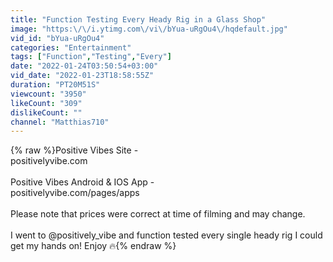 ```yaml
---
title: "Function Testing Every Heady Rig in a Glass Shop"
image: "https:\/\/i.ytimg.com\/vi\/bYua-uRgOu4\/hqdefault.jpg"
vid_id: "bYua-uRgOu4"
categories: "Entertainment"
tags: ["Function","Testing","Every"]
date: "2022-01-24T03:50:54+03:00"
vid_date: "2022-01-23T18:58:55Z"
duration: "PT20M51S"
viewcount: "3950"
likeCount: "309"
dislikeCount: ""
channel: "Matthias710"
---
```

{% raw %}Positive Vibes Site -<br />positivelyvibe.com<br /><br />Positive Vibes Android &amp; IOS App - <br />positivelyvibe.com/pages/apps<br /><br />Please note that prices were correct at time of filming and may change.<br /><br />I went to @positively_vibe and function tested every single heady rig I could get my hands on! Enjoy 🔥{% endraw %}

